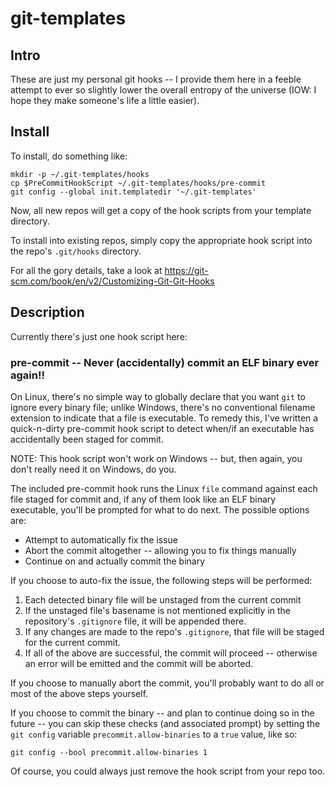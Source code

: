 # git-templates

## Intro

These are just my personal git hooks -- I provide them here in a feeble attempt
to ever so slightly lower the overall entropy of the universe (IOW: I hope they
make someone's life a little easier).

## Install

To install, do something like:

    mkdir -p ~/.git-templates/hooks
    cp $PreCommitHookScript ~/.git-templates/hooks/pre-commit
    git config --global init.templatedir '~/.git-templates'
    
Now, all new repos will get a copy of the hook scripts from your template
directory.

To install into existing repos, simply copy the appropriate hook script into
the repo's `.git/hooks` directory.

For all the gory details, take a look at
https://git-scm.com/book/en/v2/Customizing-Git-Git-Hooks

## Description

Currently there's just one hook script here:

### pre-commit -- Never (accidentally) commit an ELF binary ever again!!

On Linux, there's no simple way to globally declare that you want `git` to
ignore every binary file; unlike Windows, there's no conventional filename
extension to indicate that a file is executable. To remedy this, I've written
a quick-n-dirty pre-commit hook script to detect when/if an executable has
accidentally been staged for commit.

NOTE: This hook script won't work on Windows -- but, then again, you don't
      really need it on Windows, do you.

The included pre-commit hook runs the Linux `file` command against each file
staged for commit and, if any of them look like an ELF binary executable, you'll
be prompted for what to do next. The possible options are:

* Attempt to automatically fix the issue
* Abort the commit altogether -- allowing you to fix things manually
* Continue on and actually commit the binary

If you choose to auto-fix the issue, the following steps will be performed:

1. Each detected binary file will be unstaged from the current commit
2. If the unstaged file's basename is not mentioned explicitly in the
   repository's `.gitignore` file, it will be appended there.
3. If any changes are made to the repo's `.gitignore`, that file will be staged
   for the current commit.
4. If all of the above are successful, the commit will proceed -- otherwise an
   error will be emitted and the commit will be aborted.

If you choose to manually abort the commit, you'll probably want to do all
or most of the above steps yourself.

If you choose to commit the binary -- and plan to continue doing so in the
future -- you can skip these checks (and associated prompt) by setting the
`git config` variable `precommit.allow-binaries` to a `true` value, like so:

    git config --bool precommit.allow-binaries 1

Of course, you could always just remove the hook script from your repo too.
